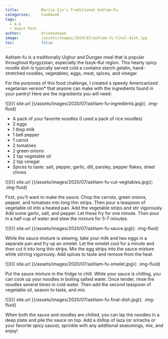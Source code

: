 ```yaml
---
title: 			Mariia Eje’s Traditional Ashlam-Fu
categories:		Cookbook
tags:
  - K-6
  - Guest Post
author:			briannahawk
image:			/assets/images/2020/07/ashlam-fu-final-dish.jpg
toc: 			false
---
```



Ashlam-fu is a traditionally Uighur and Dungan meal that is popular throughout Kyrgyzstan, especially the Issyk-Kul region. This hearty spicy noodle dish is typically served cold a contains starch gelatin, hand-stretched noodles, vegetables, eggs, meat, spices, and vinegar. 

For the purposes of this food challenge, I created a speedy Americanized vegetarian version* that anyone can make with the ingredients found in your pantry! Here are the ingredients you will need:

![]({{ site.url }}/assets/images/2020/07/ashlam-fu-ingredients.jpg){: .img-fluid}

- A pack of your favorite noodles (I used a pack of rice noodles)
- 2 eggs
- 1 tbsp milk
- 1 bell pepper
- 1 carrot
- 2 tomatoes
- 2 green onions
- 2 tsp vegetable oil
- 2 tsp vinegar
- Spices to taste: salt, pepper, garlic, dill, parsley, pepper flakes, dried chives

![]({{ site.url }}/assets/images/2020/07/ashlam-fu-cut-vegitables.jpg){: .img-fluid}

First, you’ll want to make the sauce. Chop the carrots, green onions, pepper, and tomatoes into long thin strips. Then pour a teaspoon of vegetable oil into a heated pan. Add the vegetable strips and stir vigorously. Add some garlic, salt, and pepper. Let these fry for one minute. Then pour in a half cup of water and stew the mixture for 5-7 minutes.

![]({{ site.url }}/assets/images/2020/07/ashlam-fu-sauce.jpg){: .img-fluid}

While the sauce mixture is stewing, take your milk and two eggs in a separate pan and fry up an omelet. Let the omelet cool for a minute and then cut it into long thin strips. Mix the egg strips into the sauce mixture while stirring vigorously. Add spices to taste and remove from the heat.

![]({{ site.url }}/assets/images/2020/07/ashlam-fu-omelet.jpg){: .img-fluid}

Put the sauce mixture in the fridge to chill. While your sauce is chilling, you can cook up your noodles in boiling salted water. Once tender, rinse the noodles several times in cold water. Then add the second teaspoon of vegetable oil, season to taste, and mix.

![]({{ site.url }}/assets/images/2020/07/ashlam-fu-final-dish.jpg){: .img-fluid}

When both the sauce and noodles are chilled, you can lay the noodles in a deep plate and pile the sauce on top. Add a dollop of laza (or sriracha or your favorite spicy sauce), sprinkle with any additional seasonings, mix, and enjoy!